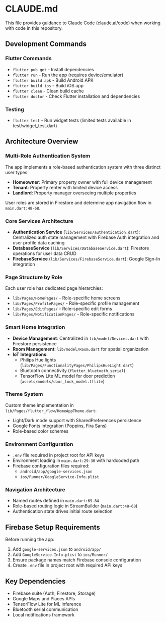 # CLAUDE.md

This file provides guidance to Claude Code (claude.ai/code) when working with code in this repository.

## Development Commands

### Flutter Commands
- `flutter pub get` - Install dependencies
- `flutter run` - Run the app (requires device/emulator)
- `flutter build apk` - Build Android APK
- `flutter build ios` - Build iOS app
- `flutter clean` - Clean build cache
- `flutter doctor` - Check Flutter installation and dependencies

### Testing
- `flutter test` - Run widget tests (limited tests available in test/widget_test.dart)

## Architecture Overview

### Multi-Role Authentication System
The app implements a role-based authentication system with three distinct user types:
- **Homeowner**: Primary property owner with full device management
- **Tenant**: Property renter with limited device access
- **Landlord**: Property manager overseeing multiple properties

User roles are stored in Firestore and determine app navigation flow in `main.dart:48-68`.

### Core Services Architecture
- **Authentication Service** (`lib/Services/authentication.dart`): Centralized auth state management with Firebase Auth integration and user profile data caching
- **DatabaseService** (`lib/Services/DatabaseService.dart`): Firestore operations for user data CRUD
- **FirebaseService** (`lib/Services/FirebaseService.dart`): Google Sign-In integration

### Page Structure by Role
Each user role has dedicated page hierarchies:
- `lib/Pages/HomePages/` - Role-specific home screens
- `lib/Pages/ProfilePages/` - Role-specific profile management
- `lib/Pages/EditPages/` - Role-specific edit forms
- `lib/Pages/NotificationPages/` - Role-specific notifications

### Smart Home Integration
- **Device Management**: Centralized in `lib/model/Devices.dart` with Firestore persistence
- **Room Management**: `lib/model/Room.dart` for spatial organization
- **IoT Integrations**: 
  - Philips Hue lights (`lib/Pages/FunctionalityPages/PhilipsHueLight.dart`)
  - Bluetooth connectivity (`flutter_bluetooth_serial`)
  - TensorFlow Lite ML model for door prediction (`assets/models/door_lock_model.tflite`)

### Theme System
Custom theme implementation in `lib/Pages/flutter_flow/HomeAppTheme.dart`:
- Light/Dark mode support with SharedPreferences persistence
- Google Fonts integration (Poppins, Fira Sans)
- Role-based color schemes

### Environment Configuration
- `.env` file required in project root for API keys
- Environment loading in `main.dart:29-30` with hardcoded path
- Firebase configuration files required:
  - `android/app/google-services.json`
  - `ios/Runner/GoogleService-Info.plist`

### Navigation Architecture
- Named routes defined in `main.dart:69-84`
- Role-based routing logic in StreamBuilder (`main.dart:48-68`)
- Authentication state drives initial route selection

## Firebase Setup Requirements

Before running the app:
1. Add `google-services.json` to `android/app/`
2. Add `GoogleService-Info.plist` to `ios/Runner/`
3. Ensure package names match Firebase console configuration
4. Create `.env` file in project root with required API keys

## Key Dependencies
- Firebase suite (Auth, Firestore, Storage)
- Google Maps and Places APIs
- TensorFlow Lite for ML inference
- Bluetooth serial communication
- Local notifications framework